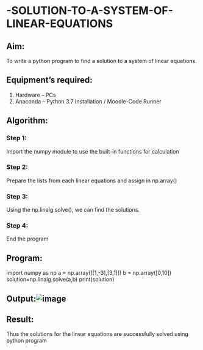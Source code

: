 # -SOLUTION-TO-A-SYSTEM-OF-LINEAR-EQUATIONS
## Aim:
To write a python program to find a solution to a system of linear equations.
## Equipment’s required:
1. 	Hardware – PCs
2. 	Anaconda – Python 3.7 Installation / Moodle-Code Runner
## Algorithm:
### Step 1: 
Import the numpy module to use the built-in functions for calculation
### Step 2: 
Prepare the lists from each linear equations and assign in np.array()
### Step 3: 
Using the np.linalg.solve(), we can find the solutions.
### Step 4: 
End the program
## Program:
import numpy as np
a = np.array([[1,-3],[3,1]])
b = np.array([0,10])
solution=np.linalg.solve(a,b)
print(solution)

## Output:![image](https://user-images.githubusercontent.com/118679883/208288320-0e374778-2bab-4690-b5a6-c51cf977e887.png)


## Result: 
Thus the solutions for the linear equations are successfully solved using python program

